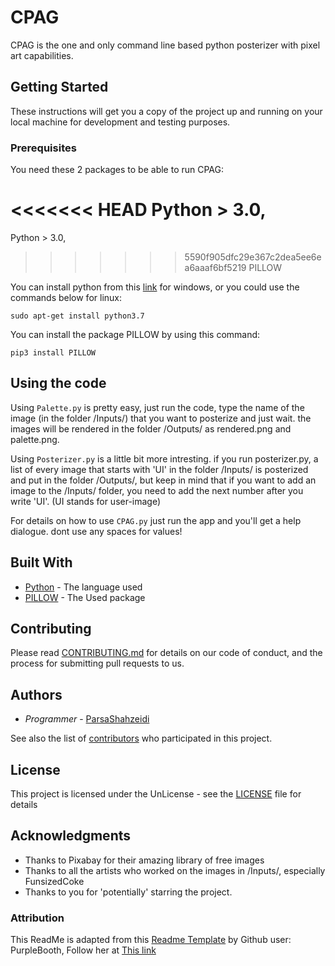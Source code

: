 # CPAG

CPAG is the one and only command line based python posterizer with pixel art capabilities.

## Getting Started

These instructions will get you a copy of the project up and running on your local machine for development and testing purposes.

### Prerequisites

You need these 2 packages to be able to run CPAG:

<<<<<<< HEAD
Python > 3.0,  
=======
Python > 3.0, 
>>>>>>> 5590f905dfc29e367c2dea5ee6ea6aaaf6bf5219
PILLOW

You can install python from this [link](https://www.python.org/ftp/python/3.7.3/python-3.7.3-amd64.exe) for windows, or you could use the commands below for linux:

```
sudo apt-get install python3.7
```


You can install the package PILLOW by using this command:

```
pip3 install PILLOW
```


## Using the code

Using `Palette.py` is pretty easy, just run the code, type the name of the image (in the folder /Inputs/) that you want to posterize and just wait. the images will be rendered in the folder /Outputs/ as rendered.png and palette.png.

Using `Posterizer.py` is a little bit more intresting. if you run posterizer.py, a list of every image that starts with 'UI' in the folder /Inputs/ is posterized and put in the folder /Outputs/, but keep in mind that if you want to add an image to the /Inputs/ folder, you need to add the next number after you write 'UI'. (UI stands for user-image)

For details on how to use `CPAG.py` just run the app and you'll get a help dialogue. dont use any spaces for values!

## Built With

* [Python](https://www.python.org/) - The language used
* [PILLOW](https://pypi.org/project/Pillow/) - The Used package

## Contributing

Please read [CONTRIBUTING.md](CONTRIBUTING.md) for details on our code of conduct, and the process for submitting pull requests to us.

## Authors

* *Programmer* - [ParsaShahzeidi](https://github.com/parsashahzeidi)

See also the list of [contributors](https://github.com/parsashahzeidi/CPAG/graphs/contributors) who participated in this project.

## License

This project is licensed under the UnLicense - see the [LICENSE](LICENSE) file for details

## Acknowledgments

* Thanks to Pixabay for their amazing library of free images
* Thanks to all the artists who worked on the images in /Inputs/, especially FunsizedCoke
* Thanks to you for 'potentially' starring the project.

### Attribution

This ReadMe is adapted from this [Readme Template][Template] by Github user: PurpleBooth,
Follow her at [This link][PurpleBooth]


[Template]: https://gist.github.com/PurpleBooth/109311bb0361f32d87a2
[PurpleBooth]: https://github.com/PurpleBooth


